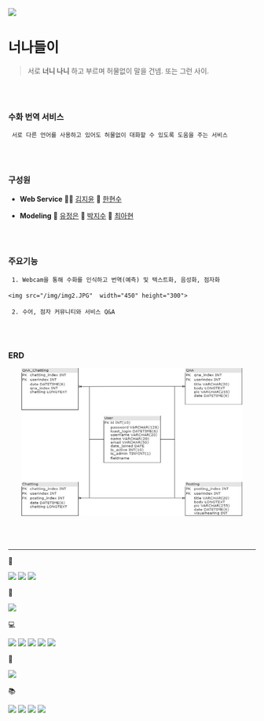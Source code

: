 <img src="https://capsule-render.vercel.app/api?type=waving&amp;color=auto&amp;height=300&amp;section=header&amp;text=Intimate%20relationship&amp;fontSize=70&amp;animation=fadeIn&amp;fontAlignY=38&amp;desc=Sign%20Language%20Translation%20Service!&amp;descAlignY=51&amp;descAlign=62" style="max-width: 100%;" />


너나들이 
========
> 서로 __너니 나니__ 하고 부르며 허물없이 말을 건넴. 또는 그런 사이.
<br/>
<br/>

### 수화 번역 서비스
```
 서로 다른 언어를 사용하고 있어도 허물없이 대화할 수 있도록 도움을 주는 서비스
 ```
<br/>
<br/>

### 구성원
- __Web Service__ 👩‍🦰 [김지윤](https://github.com/KimJY37) 👦 [한현수](https://github.com/indiaprince)

- __Modeling__ 👧 [유정은](https://github.com/yoojeongeun) 🧑 [박지수](https://github.com/pjs12) 👩 [최아현](https://github.com/cahyeonc)
<br/>
<br/>

### 주요기능
```
 1. Webcam을 통해 수화를 인식하고 번역(예측) 및 텍스트화, 음성화, 점자화

<img src="/img/img2.JPG"  width="450" height="300">

 2. 수어, 점자 커뮤니티와 서비스 Q&A 
```
<br/>
<br/>

### ERD
<div align="center"> 
 <img src="/img/img1.jpg"  width="450" height="300">
</div>


<br/>
<br/>
<br/>

-------

🔨 

 <img src="https://img.shields.io/badge/GitHub-181717?style=flat-square&logo=GitHub&logoColor=white"/> <img src="https://img.shields.io/badge/Jupyter-F37626?style=flat-square&logo=Jupyter&logoColor=white"/> <img src="https://img.shields.io/badge/VSCode-007ACC?style=flat-square&logo=Visual Studio Code&logoColor=white"/>

 🔌

 <img src="https://img.shields.io/badge/AWS-232F3E?style=flat-square&logo=Amazon AWS&logoColor=white"/>

 💻 

  <img src="https://img.shields.io/badge/Python-3776AB?style=flat-square&logo=Python&logoColor=white"/> <img src="https://img.shields.io/badge/HTML5-E34F26?style=flat-square&logo=HTML5&logoColor=white"/> <img src="https://img.shields.io/badge/CSS3-1572B6?style=flat-square&logo=CSS3&logoColor=white"/> <img src="https://img.shields.io/badge/JavaScript-F7DF1E?style=flat-square&logo=JavaScript&logoColor=white"/> <img src="https://img.shields.io/badge/MySQL-4479A1?style=flat-square&logo=MySQL&logoColor=white"/>

 🧱

  <img src="https://img.shields.io/badge/Django-092E20?style=flat-square&logo=Django&logoColor=white"/>

 📚

 <img src="https://img.shields.io/badge/TensorFlow-FF6F00?style=flat-square&logo=TensorFlow&logoColor=white"/> <img src="https://img.shields.io/badge/Numpy-013243?style=flat-square&logo=Numpy&logoColor=white"/> <img src="https://img.shields.io/badge/OpenCV-5C3EE8?style=flat-square&logo=OpenCV&logoColor=white"/>
 <img src="https://img.shields.io/badge/pandas-150458?style=flat-square&logo=pandas&logoColor=white"/>
 
<div align="center"> 
</div>

